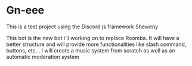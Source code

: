 # Gn-eee

This is a test project using the Discord js framework Sheweny

This bot is the new bot i'll working on to replace Roomba.
It will have a better structure and will provide more functionalities like slash command, buttons, etc...
I will create a music system from scratch as well as an automatic moderation system

